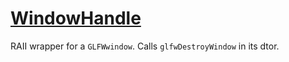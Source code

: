 # [WindowHandle](WindowHandle.hpp)

RAII wrapper for a `GLFWwindow`. Calls `glfwDestroyWindow` in its dtor.